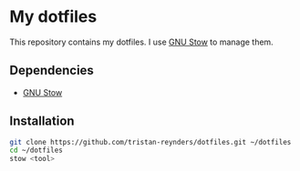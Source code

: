 # My dotfiles

This repository contains my dotfiles. I use [GNU Stow](https://www.gnu.org/software/stow/) to manage them.

## Dependencies
- [GNU Stow](https://www.gnu.org/software/stow/)

## Installation

```bash
git clone https://github.com/tristan-reynders/dotfiles.git ~/dotfiles
cd ~/dotfiles
stow <tool>
```
